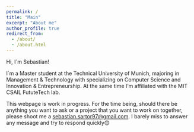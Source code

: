 ```yaml
---
permalink: /
title: "Main"
excerpt: "About me"
author_profile: true
redirect_from: 
  - /about/
  - /about.html
---
```


Hi, I´m Sebastian! 

I´m a Master student at the Technical University of Munich, majoring in Management & Technology with specializing on Computer Science and Innovation & Entrepreneurship. At the same time I‘m affiliated with the MIT CSAIL FututeTech lab. 

This webpage is work in progress. For the time being, should there be anything you want to ask or a project that you want to work on together, please shoot me a [sebastian.sartor97@gmail.com](mailto:sebastian.sartor97@gmail.com). I barely miss to answer any message and try to respond quickly😊